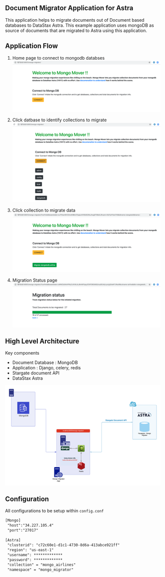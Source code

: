## Document Migrator Application for Astra

This application helps to migrate documents out of Document based databases to DataStax Astra. This example application uses mongoDB as source of documents that are migrated to Astra using this application.

## Application Flow
1. Home page to connect to mongodb databses
![](images/home.png)

2. Click datbase to identify collections to migrate 
![](images/clickConnect.png)

3. Click collection to migrate data
![](images/Click-Documents.png)

4. Migration Status page
![](images/MigrationStatus.png)


## High Level Architecture 
Key components 
- Document Database : MongoDB
- Application : Django, celery, redis 
- Stargate document API
- DataStax Astra 

![](images/MongoMigratorArchitecturefinal.png)

## Configuration 

All configurations to be setup within `config.conf`

```
[Mongo]
 "host":"34.227.105.4"
 "port":"27017"

[Astra]
 "clusterid": "c72c60e1-d1c1-4730-8d6a-413abce921ff"
 "region": "us-east-1"
 "username": *************
 "password": *************
 "collection" = "mongo_airlines"
 "namespace" = "mongo_migrator"